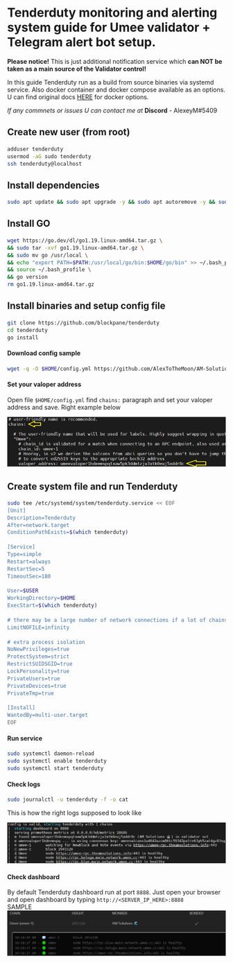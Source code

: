 # Tenderduty monitoring and alerting system guide for Umee validator + Telegram alert bot setup.
**Please notice!** This is just additional notification service which **can NOT be taken as a main source of the Validator control!**

In this guide Tenderduty run as a build from source binaries via systemd service.
Also docker container and docker compose available as an options.
U can find original docs [HERE](https://github.com/blockpane/tenderduty/blob/main/docs/install.md) for docker options.

*If any commnets or issues U can contact me at* **Discord** - AlexeyM#5409

## Create new user (from root)
```bash
adduser tenderduty
usermod -aG sudo tenderduty
ssh tenderduty@localhost
```

## Install dependencies

```bash
sudo apt update && sudo apt upgrade -y && sudo apt autoremove -y && sudo apt install make clang pkg-config libssl-dev build-essential git jq llvm libudev-dev -y
```

## Install GO

```bash
wget https://go.dev/dl/go1.19.linux-amd64.tar.gz \
&& sudo tar -xvf go1.19.linux-amd64.tar.gz \
&& sudo mv go /usr/local \
&& echo "export PATH=$PATH:/usr/local/go/bin:$HOME/go/bin" >> ~/.bash_profile \
&& source ~/.bash_profile \
&& go version
rm go1.19.linux-amd64.tar.gz
```
## Install binaries and setup config file

```bash
git clone https://github.com/blockpane/tenderduty
cd tenderduty
go install
```
#### Download config sample
```bash
wget -q -O $HOME/config.yml https://github.com/AlexToTheMoon/AM-Solutions/raw/main/Tenderduty/config.yml
```
#### Set your valoper address
Open file `$HOME/config.yml` find `chains:` paragraph and set your valoper address and save. Right example below

![valoper](https://github.com/AlexToTheMoon/AM-Solutions/blob/main/Tenderduty/png/set-valoper-adr.png)

## Create system file and run Tenderduty

```bash
sudo tee /etc/systemd/system/tenderduty.service << EOF
[Unit]
Description=Tenderduty
After=network.target
ConditionPathExists=$(which tenderduty)

[Service]
Type=simple
Restart=always
RestartSec=5
TimeoutSec=180

User=$USER
WorkingDirectory=$HOME
ExecStart=$(which tenderduty)

# there may be a large number of network connections if a lot of chains
LimitNOFILE=infinity

# extra process isolation
NoNewPrivileges=true
ProtectSystem=strict
RestrictSUIDSGID=true
LockPersonality=true
PrivateUsers=true
PrivateDevices=true
PrivateTmp=true

[Install]
WantedBy=multi-user.target
EOF
```
#### Run service

```bash
sudo systemctl daemon-reload
sudo systemctl enable tenderduty
sudo systemctl start tenderduty
```

#### Check logs
```bash
sudo journalctl -u tenderduty -f -o cat
```
This is how the right logs supposed to look like

![logs](https://github.com/AlexToTheMoon/AM-Solutions/blob/main/Tenderduty/png/healthy-log.png)

#### Check dashboard 

By default Tenderduty dashboard run at port `8888`. Just open your browser and open dashboard by typing `http://<SERVER_IP_HERE>:8888`  <br />
SAMPLE  <br />
![dsh](https://github.com/AlexToTheMoon/AM-Solutions/blob/main/Tenderduty/png/healthy-dsh.png)





